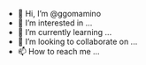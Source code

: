 - 👋 Hi, I’m @ggomamino
- 👀 I’m interested in ...
- 🌱 I’m currently learning ...
- 💞️ I’m looking to collaborate on ...
- 📫 How to reach me ...

<!---
ggomamino/ggomamino is a ✨ special ✨ repository because its `README.md` (this file) appears on your GitHub profile.
You can click the Preview link to take a look at your changes.
--->
